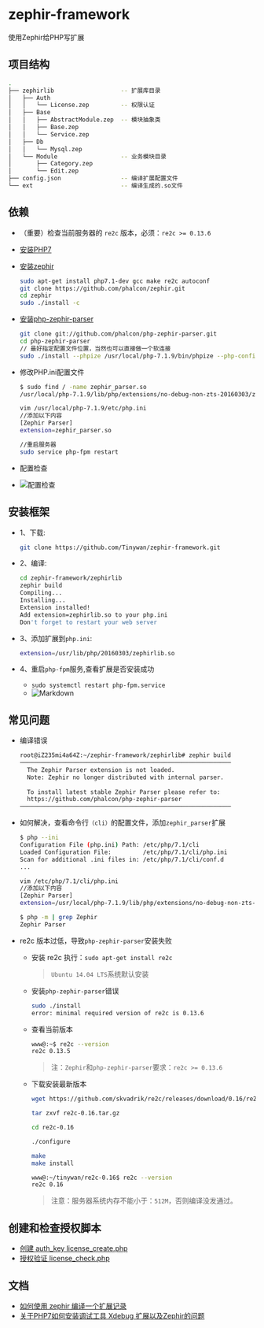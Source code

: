 # zephir-framework
使用Zephir给PHP写扩展

##   项目结构 <a name="目录结构" />

```bash
.
├── zephirlib                   -- 扩展库目录
│   ├── Auth
│   │   └── License.zep         -- 权限认证
│   ├── Base
│   │   ├── AbstractModule.zep  -- 模块抽象类
│   │   ├── Base.zep
│   │   └── Service.zep
│   ├── Db
│   │   └── Mysql.zep
│   └── Module                  -- 业务模块目录
│       ├── Category.zep
│       └── Edit.zep            
├── config.json                 -- 编译扩展配置文件
└── ext                         -- 编译生成的.so文件
```

##  依赖 <a name="编译环境" />
+   （重要）检查当前服务器的 `re2c` 版本，必须：`re2c >= 0.13.6` 
+   [安装PHP7](http://www.cnblogs.com/tinywan/p/6607395.html)
+   [安装zephir](https://github.com/phalcon/zephir)

    ```bash
    sudo apt-get install php7.1-dev gcc make re2c autoconf
    git clone https://github.com/phalcon/zephir.git
    cd zephir
    sudo ./install -c
    ```
+   [安装php-zephir-parser](https://github.com/phalcon/php-zephir-parser)

    ```bash
    git clone git://github.com/phalcon/php-zephir-parser.git
    cd php-zephir-parser
    // 最好指定配置文件位置，当然也可以直接做一个软连接
    sudo ./install --phpize /usr/local/php-7.1.9/bin/phpize --php-config /usr/local/php-7.1.9/bin/php-config
    ```
+   修改PHP.ini配置文件

    ```bash
    $ sudo find / -name zephir_parser.so
    /usr/local/php-7.1.9/lib/php/extensions/no-debug-non-zts-20160303/zephir_parser.so

    vim /usr/local/php-7.1.9/etc/php.ini 
    //添加以下内容
    [Zephir Parser]
    extension=zephir_parser.so

    //重启服务器
    sudo service php-fpm restart
    ```
+   配置检查  

   + ![配置检查](https://github.com/Tinywan/zephir-framework/blob/master/file/Zephir-Parser.png)

##  安装框架 <a name="如何编译" />
+   1、下载:

    ```bash
    git clone https://github.com/Tinywan/zephir-framework.git
    ```
+   2、编译:

    ```bash
    cd zephir-framework/zephirlib
    zephir build
    Compiling...
    Installing...
    Extension installed!
    Add extension=zephirlib.so to your php.ini
    Don't forget to restart your web server
    ```
+   3、添加扩展到`php.ini`:

    ```bash
    extension=/usr/lib/php/20160303/zephirlib.so
    ```
+   4、重启`php-fpm`服务,查看扩展是否安装成功
    +   `sudo systemctl restart php-fpm.service` 
    +   ![Markdown](https://github.com/Tinywan/zephir-framework/blob/master/file/zephir_config_file1.png) 

##  常见问题    

+   编译错误

    ```bash
    root@iZ235mi4a64Z:~/zephir-framework/zephirlib# zephir build
    ────────────────────────────────────────────────────────────
      The Zephir Parser extension is not loaded.
      Note: Zephir no longer distributed with internal parser.
      
      To install latest stable Zephir Parser please refer to:
      https://github.com/phalcon/php-zephir-parser
    ────────────────────────────────────────────────────────────
    ```
+   如何解决，查看命令行`（cli）`的配置文件，添加`zephir_parser`扩展

    ```bash
    $ php --ini
    Configuration File (php.ini) Path: /etc/php/7.1/cli
    Loaded Configuration File:         /etc/php/7.1/cli/php.ini
    Scan for additional .ini files in: /etc/php/7.1/cli/conf.d
    ...

    vim /etc/php/7.1/cli/php.ini  
    //添加以下内容
    [Zephir Parser]
    extension=/usr/local/php-7.1.9/lib/php/extensions/no-debug-non-zts-20160303/zephir_parser.so

    $ php -m | grep Zephir
    Zephir Parser
    ```
+ re2c 版本过低，导致`php-zephir-parser`安装失败

    * 安装 re2c 执行：`sudo apt-get install re2c`
    
      > `Ubuntu 14.04 LTS`系统默认安装
    
    * 安装`php-zephir-parser`错误
    
        ```bash
        sudo ./install
        error: minimal required version of re2c is 0.13.6
        ```
    * 查看当前版本
    
        ```bash
        www@:~$ re2c --version
        re2c 0.13.5
        ```
        > 注：`Zephir`和`php-zephir-parser`要求：`re2c >= 0.13.6`
        
    * 下载安装最新版本
    
        ```bash
        wget https://github.com/skvadrik/re2c/releases/download/0.16/re2c-0.16.tar.gz
        
        tar zxvf re2c-0.16.tar.gz
        
        cd re2c-0.16
        
        ./configure
        
        make
        make install
        
        www@:~/tinywan/re2c-0.16$ re2c --version
        re2c 0.16
        ```
        > 注意：服务器系统内存不能小于：`512M`，否则编译没发通过。
        
##  创建和检查授权脚本
+   [创建 auth_key license_create.php](https://github.com/Tinywan/zephir-framework/blob/master/test/script/license_create.php)
+   [授权验证 license_check.php](https://github.com/Tinywan/zephir-framework/blob/master/test/script/license_check.php)

##  文档
+   [如何使用 zephir 编译一个扩展记录](http://www.cnblogs.com/tinywan/p/7753456.html) 
+   [关于PHP7如何安装调试工具 Xdebug 扩展以及Zephir的问题](http://www.cnblogs.com/tinywan/p/7447958.html) 
